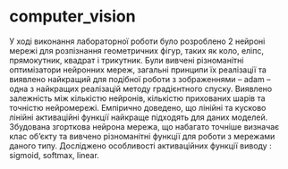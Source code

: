 # computer_vision

У ході виконання лабораторної роботи було розроблено 2 нейроні мережі для розпізнання геометричних фігур,
таких як коло, еліпс, прямокутник, квадрат і трикутник. Були вивчені різноманітні оптимізатори нейронних мереж,
загальні принципи їх реалізації та виявлено найкращий для подібної роботи з зображеннями – adam –
одна з найкращих реалізацій методу градієнтного спуску.
Виявлено залежність між кількістю нейронів, кількістю прихованих шарів та точністю нейромережі.
Емпірично доведено, що лінійні та кусково лінійні активаційні функції найкраще підходять для даних моделей.
Збудована згорткова нейрона мережа, що набагато точніше визначає клас об’єкту та
вивчено різноманітні функції для роботи з мережами даного типу.
Досліджено особливості активаційних функції виводу : sigmoid, softmax, linear. 
